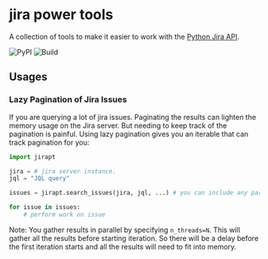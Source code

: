 # jira power tools

A collection of tools to make it easier to work with the 
[Python Jira API](https://pypi.org/project/jira/).

![PyPI](https://img.shields.io/pypi/v/jira-power-tools.svg) ![Build](https://github.com/dbradf/jira-power-tools/workflows/Test%20Python%20Package/badge.svg)

## Usages

### Lazy Pagination of Jira Issues

If you are querying a lot of jira issues. Paginating the results can lighten the memory usage
on the Jira server. But needing to keep track of the pagination is painful. Using lazy pagination
gives you an iterable that can track pagination for you:

```python
import jirapt

jira = # jira server instance.
jql = "JQL query"

issues = jirapt.search_issues(jira, jql, ...) # you can include any parameters you might pass to search_issues.

for issue in issues:
    # perform work on issue
```

Note: You gather results in parallel by specifying `n_threads=N`. This will gather all the results
before starting iteration. So there will be a delay before the first iteration starts and all the
results will need to fit into memory.
